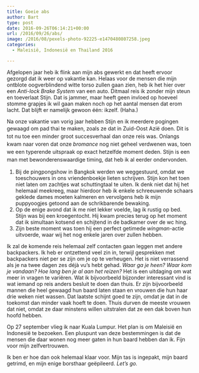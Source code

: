 ```yaml
---
title: Goeie abs
author: Bart
type: post
date: 2016-09-26T06:14:21+00:00
url: /2016/09/26/abs/
image: /2016/08/pexels-photo-92225-e1470480807258.jpeg
categories:
  - Maleisië, Indonesië en Thailand 2016

---
```

Afgelopen jaar heb ik flink aan mijn abs gewerkt en dat heeft ervoor gezorgd dat ik weer op vakantie kan. Helaas voor de mensen die mijn ontblote oogverblindend witte torso zullen gaan zien, heb ik het hier over een _Anti-lock Brake System_ van een auto. Ditmaal reis ik zonder mijn steun en toeverlaat Stijn. Dat is jammer, maar heeft geen invloed op hoeveel stomme grapjes ik wil gaan maken noch op het aantal mensen dat erom lacht. Dat blijft er namelijk gewoon één: ikzelf. (Haha.)

Na onze vakantie van vorig jaar hebben Stijn en ik meerdere pogingen gewaagd <span style="font-size: 1em; line-height: 1.5;">om pad thai te maken, zoals ze dat in Zuid-Oost Azië doen. Dit is tot nu toe een minder groot succesverhaal dan onze reis was. Onlangs kwam naar voren dat onze </span><em style="font-size: 1em; line-height: 1.5;">bromance</em><span style="font-size: 1em; line-height: 1.5;"> nog niet geheel verdwenen was, toen we een typerende uitspraak op exact hetzelfde moment deden. Stijn is een man met bewonderenswaardige timing, dat heb ik al eerder ondervonden.</span>

  1. Bij de pingpongshow in Bangkok werden we weggestuurd, omdat we toeschouwers in ons vriendenboekje lieten schrijven. Stijn kon het toen niet laten om zachtjes wat schuttingtaal te uiten. Ik denk niet dat hij het helemaal meekreeg, maar hierdoor heb ik enkele schreeuwende schaars geklede dames moeten kalmeren en vervolgens heb ik mijn puppyoogjes getoond aan de schrikbarende bewaking.
  2. Op de enige avond dat ik me niet lekker voelde, lag ik rustig op bed. Stijn was bij een kroegentocht. Hij kwam precies terug op het moment dat ik simultaan kotsend en schijtend in de badkamer over de wc hing.
  3. Zijn beste moment was toen hij een perfect getimede _wingman_-actie uitvoerde, waar wij het nog enkele jaren over zullen hebben.

Ik zal de komende reis helemaal zelf contacten gaan leggen met andere backpackers. Ik heb er ontzettend veel zin in, terwijl gesprekken met backpackers niet per se zijn om je op te verheugen. Het is niet verrassend als je na twee dagen zes déjà vu&#8217;s hebt gehad. _Waar ga je heen?_ _Waar kom je vandaan?_ _Hoe lang ben je al aan het reizen?_ Het is een uitdaging om wat meer in vragen te variëren. Wat ik bijvoorbeeld bijzonder interessant vind is wat iemand op reis anders besluit te doen dan thuis. Er zijn bijvoorbeeld mannen die heel gewaagd hun baard laten staan en vrouwen die hun haar drie weken niet wassen. Dat laatste schijnt goed te zijn, omdat je dat in de toekomst dan minder vaak hoeft te doen. Thuis durven de meeste vrouwen dat niet, omdat ze daar minstens willen uitstralen dat ze een dak boven hun hoofd hebben.

Op 27 september vlieg ik naar Kuala Lumpur. Het plan is om Maleisië en Indonesië te bezoeken. Een pluspunt van deze bestemmingen is dat de mensen die daar wonen nog meer gaten in hun baard hebben dan ik. Fijn voor mijn zelfvertrouwen.

Ik ben er hoe dan ook helemaal klaar voor. Mijn tas is ingepakt, mijn baard getrimd, en mijn enige borsthaar geëpileerd. _Let&#8217;s go._

